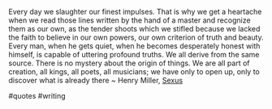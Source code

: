 Every day we slaughter our finest impulses. That is why we get a heartache when we read those lines written by the hand of a master and recognize them as our own, as the tender shoots which we stifled because we lacked the faith to believe in our own powers, our own criterion of truth and beauty. Every man, when he gets quiet, when he becomes desperately honest with himself, is capable of uttering profound truths. We all derive from the same source. There is no mystery about the origin of things. We are all part of creation, all kings, all poets, all musicians; we have only to open up, only to discover what is already there ~ Henry Miller, [Sexus](https://londonwriterssalon.us4.list-manage.com/track/click?u=8b047263967451488070a8ad0&id=b6d5d955b5&e=eb9759f735)

#quotes #writing